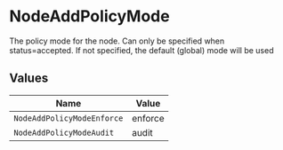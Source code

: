 # NodeAddPolicyMode

The policy mode for the node. Can only be specified when status=accepted. If not specified, the default (global) mode will be used


## Values

| Name                       | Value                      |
| -------------------------- | -------------------------- |
| `NodeAddPolicyModeEnforce` | enforce                    |
| `NodeAddPolicyModeAudit`   | audit                      |